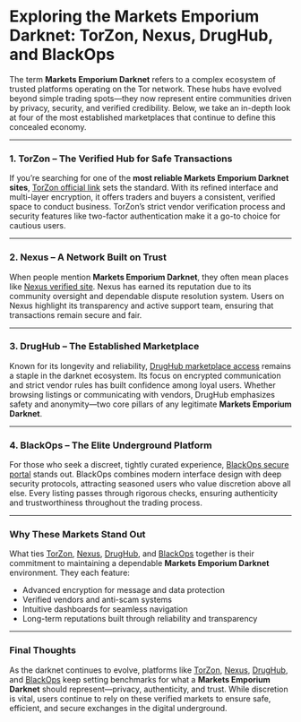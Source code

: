 # Exploring the Markets Emporium Darknet: TorZon, Nexus, DrugHub, and BlackOps

The term **Markets Emporium Darknet** refers to a complex ecosystem of trusted platforms operating on the Tor network. These hubs have evolved beyond simple trading spots—they now represent entire communities driven by privacy, security, and verified credibility. Below, we take an in-depth look at four of the most established marketplaces that continue to define this concealed economy.

---

### 1. TorZon – The Verified Hub for Safe Transactions

If you’re searching for one of the **most reliable Markets Emporium Darknet sites**, <a href="http://%74%6F&#114;%7A&#111;&#110;%35%6C%6D&#118;&#54;%6D&#55;&#119;&#115;%35%74&#97;%36&#101;%68&#51;&#114;&#54;%33%73%68%6B%6A%62%7A&#50;%6D&#113;&#114;&#102;&#55;&#121;&#109;%6A%72&#109;&#103;%72%75&#50;%62%6F&#103;&#102;&#110;%65%63%33&#121;%64%2E&#111;&#110;%69%6F&#110;">TorZon official link</a> sets the standard. With its refined interface and multi-layer encryption, it offers traders and buyers a consistent, verified space to conduct business. TorZon’s strict vendor verification process and security features like two-factor authentication make it a go-to choice for cautious users.

---

### 2. Nexus – A Network Built on Trust

When people mention **Markets Emporium Darknet**, they often mean places like <a href="http://&#110;&#101;&#120;%75&#115;%7A&#104;%6E&#55;%66%79%37%78&#103;&#55;&#117%64&#116;&#118;&#52;&#51;&#118;%69%68&#110;%68&#118;%71%35%79&#108;&#114;%35&#55;%62%34%70%6E%74&#101;%75%6D&#54;&#120;&#54;&#111;&#110;&#114;%6E&#116;&#119;%62&#53;%75&#113;&#100;%2E%6F%6E%69%6F&#110;">Nexus verified site</a>. Nexus has earned its reputation due to its community oversight and dependable dispute resolution system. Users on Nexus highlight its transparency and active support team, ensuring that transactions remain secure and fair.

---

### 3. DrugHub – The Established Marketplace

Known for its longevity and reliability, <a href="http://&#100;%72%75%67&#104;%75&#98;&#50;%70&#119;%7A&#107;&#122;&#106;%74%63%75%61%72&#102;&#53;%70%32&#102;&#54;%73&#120;%6D%68%37%74%6A%75%69&#121;%77%34%75%77%63&#97;%68&#52;%68&#106;%74&#102;&#52;&#55;%6F&#105;%70%63%69&#97;%64&#46;&#111;%6E%69%6F%6E">DrugHub marketplace access</a> remains a staple in the darknet ecosystem. Its focus on encrypted communication and strict vendor rules has built confidence among loyal users. Whether browsing listings or communicating with vendors, DrugHub emphasizes safety and anonymity—two core pillars of any legitimate **Markets Emporium Darknet**.

---

### 4. BlackOps – The Elite Underground Platform

For those who seek a discreet, tightly curated experience, <a href="http://&#98;&#108;&#97;%63&#107;&#111;&#112;%73&#97;%61%78%37%69%65%65&#108;&#106;&#101;%63%74&#118;%69&#51;%76&#110;%33&#97;&#53;%6D&#50;%77&#102;%73&#115;%79%6C&#99;%64%71%61&#115;&#119;&#114;%76%6C%62&#101;%70&#116;&#119;&#122;&#118;%35&#111;&#105;%64&#46;%6F%6E%69%6F&#110;">BlackOps secure portal</a> stands out. BlackOps combines modern interface design with deep security protocols, attracting seasoned users who value discretion above all else. Every listing passes through rigorous checks, ensuring authenticity and trustworthiness throughout the trading process.

---

### Why These Markets Stand Out

What ties <a href="http://%74%6F&#114;%7A&#111;&#110;%35%6C%6D&#118;&#54;%6D&#55;&#119;&#115;%35%74&#97;%36&#101;%68&#51;&#114;&#54;%33%73%68%6B%6A%62%7A&#50;%6D&#113;&#114;&#102;&#55;&#121;&#109;%6A%72&#109;&#103;%72%75&#50;%62%6F&#103;&#102;&#110;%65%63%33&#121;%64%2E&#111;&#110;%69%6F&#110;">TorZon</a>, <a href="http://&#110;&#101;&#120;%75&#115;%7A&#104;%6E&#55;%66%79%37%78&#103;&#55;&#117%64&#116;&#118;&#52;&#51;&#118;%69%68&#110;%68&#118;%71%35%79&#108;&#114;%35&#55;%62%34%70%6E%74&#101;%75%6D&#54;&#120;&#54;&#111;&#110;&#114;%6E&#116;&#119;%62&#53;%75&#113;&#100;%2E%6F%6E%69%6F&#110;">Nexus</a>, <a href="http://&#100;%72%75%67&#104;%75&#98;&#50;%70&#119;%7A&#107;&#122;&#106;%74%63%75%61%72&#102;&#53;%70%32&#102;&#54;%73&#120;%6D%68%37%74%6A%75%69&#121;%77%34%75%77%63&#97;%68&#52;%68&#106;%74&#102;&#52;&#55;%6F&#105;%70%63%69&#97;%64&#46;&#111;%6E%69%6F%6E">DrugHub</a>, and <a href="http://&#98;&#108;&#97;%63&#107;&#111;&#112;%73&#97;%61%78%37%69%65%65&#108;&#106;&#101;%63%74&#118;%69&#51;%76&#110;%33&#97;&#53;%6D&#50;%77&#102;%73&#115;%79%6C&#99;%64%71%61&#115;&#119;&#114;%76%6C%62&#101;%70&#116;&#119;&#122;&#118;%35&#111;&#105;%64&#46;%6F%6E%69%6F&#110;">BlackOps</a> together is their commitment to maintaining a dependable **Markets Emporium Darknet** environment. They each feature:

- Advanced encryption for message and data protection  
- Verified vendors and anti-scam systems  
- Intuitive dashboards for seamless navigation  
- Long-term reputations built through reliability and transparency  

---

### Final Thoughts

As the darknet continues to evolve, platforms like <a href="http://%74%6F&#114;%7A&#111;&#110;%35%6C%6D&#118;&#54;%6D&#55;&#119;&#115;%35%74&#97;%36&#101;%68&#51;&#114;&#54;%33%73%68%6B%6A%62%7A&#50;%6D&#113;&#114;&#102;&#55;&#121;&#109;%6A%72&#109;&#103;%72%75&#50;%62%6F&#103;&#102;&#110;%65%63%33&#121;%64%2E&#111;&#110;%69%6F&#110;">TorZon</a>, <a href="http://&#110;&#101;&#120;%75&#115;%7A&#104;%6E&#55;%66%79%37%78&#103;&#55;&#117%64&#116;&#118;&#52;&#51;&#118;%69%68&#110;%68&#118;%71%35%79&#108;&#114;%35&#55;%62%34%70%6E%74&#101;%75%6D&#54;&#120;&#54;&#111;&#110;&#114;%6E&#116;&#119;%62&#53;%75&#113;&#100;%2E%6F%6E%69%6F&#110;">Nexus</a>, <a href="http://&#100;%72%75%67&#104;%75&#98;&#50;%70&#119;%7A&#107;&#122;&#106;%74%63%75%61%72&#102;&#53;%70%32&#102;&#54;%73&#120;%6D%68%37%74%6A%75%69&#121;%77%34%75%77%63&#97;%68&#52;%68&#106;%74&#102;&#52;&#55;%6F&#105;%70%63%69&#97;%64&#46;&#111;%6E%69%6F%6E">DrugHub</a>, and <a href="http://&#98;&#108;&#97;%63&#107;&#111;&#112;%73&#97;%61%78%37%69%65%65&#108;&#106;&#101;%63%74&#118;%69&#51;%76&#110;%33&#97;&#53;%6D&#50;%77&#102;%73&#115;%79%6C&#99;%64%71%61&#115;&#119;&#114;%76%6C%62&#101;%70&#116;&#119;&#122;&#118;%35&#111;&#105;%64&#46;%6F%6E%69%6F&#110;">BlackOps</a> keep setting benchmarks for what a **Markets Emporium Darknet** should represent—privacy, authenticity, and trust. While discretion is vital, users continue to rely on these verified markets to ensure safe, efficient, and secure exchanges in the digital underground.